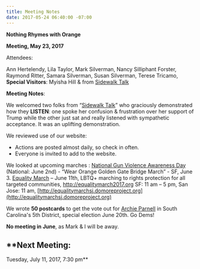 ```yaml
---
title: Meeting Notes
date: 2017-05-24 06:40:00 -07:00
---
```


**Nothing Rhymes with Orange**

**Meeting, May 23, 2017**

Attendees:

Ann Hertelendy, 
Lila Taylor, 
Mark Silverman, 
Nancy Silliphant Forster, 
Raymond Ritter, 
Samara Silverman, 
Susan Silverman,
Terese Tricamo, 
**Special Visitors**: Myisha Hill & from [Sidewalk Talk](http://www.sidewalktalksf.com/)

**Meeting Notes**:

We welcomed two folks from “[Sidewalk Talk](http://www.sidewalktalksf.com/)” who graciously demonstrated how they **LISTEN**:  one spoke her confusion & frustration over her support of Trump  while the other just sat and really listened with sympathetic acceptance.  It was an uplifting demonstration. 
 
We reviewed use of our website:  
- Actions are posted almost daily, so check in often.
- Everyone is invited to add to the website.

We looked at upcoming marches : 
[National Gun Violence Awareness Day](https://everytown.org/) (National: June 2nd) - “Wear Orange Golden Gate Bridge March” - SF, June 3.
[Equality March](http://equalitymarch2017.org) – June 11th, LBTQ+ marching to rights protection for all targeted communities, http://equalitymarch2017.org
SF: 11 am – 5 pm, San Jose: 11 am, [http://equalitymarchsj.domoreproject.org](http://equalitymarchsj.domoreproject.org)

We wrote **50 postcards** to get the vote out for [Archie Parnell](https://archieparnell.com/) in South Carolina's 5th District, special election June 20th.  Go Dems!

**No meeting in June**, as Mark & I will be away.

## **Next Meeting:

Tuesday, July 11, 2017, 7:30 pm**